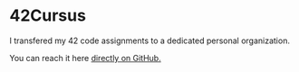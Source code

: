 # 42Cursus

I transfered my 42 code assignments to a dedicated personal organization.

You can reach it here [directly on GitHub.](https://github.com/f-ras-42Cursus/INDEX "My Personal Organization: f-ras-42Cursus")
